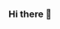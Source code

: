 ### Hi there 👋

<!--
**Zach308/Zach308** is a ✨ _special_ ✨ repository because its `README.md` (this file) appears on your GitHub profile.

Here are some ideas to get you started:


- 🌱 I’m currently learning- java, html, python, C#
- 💬 Ask me about anything 
- 📫 How to reach me: Fornerozach@gmail.com
